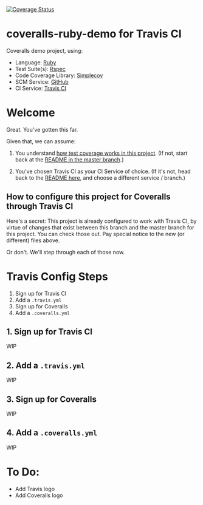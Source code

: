[![Coverage Status](https://coveralls.io/repos/github/afinetooth/coveralls-demo-ruby/badge.svg?branch=travis)](https://coveralls.io/github/afinetooth/coveralls-demo-ruby?branch=travis)

# coveralls-ruby-demo for Travis CI

Coveralls demo project, using:

* Language: [Ruby](https://www.ruby-lang.org/) 
* Test Suite(s): [Rspec](https://rspec.info/) 
* Code Coverage Library: [Simplecov](https://github.com/colszowka/simplecov)
* SCM Service: [GitHub](https://github.com/)
* CI Service: [Travis CI](https://travis-ci.com/)

# Welcome

Great. You've gotten this far.

Given that, we can assume:

1. You understand [how test coverage works in this project](https://github.com/afinetooth/coveralls-demo-ruby#1-understand-test-coverage-in-this-project). (If not, start back at the [README in the master branch](https://github.com/afinetooth/coveralls-demo-ruby).)

2. You've chosen Travis CI as your CI Service of choice. (If it's not, head back to the [README here](https://github.com/afinetooth/coveralls-demo-ruby#4-configure-this-project-to-use-coveralls), and choose a different service / branch.)

## How to configure this project for Coveralls through Travis CI

Here's a secret: This project is already configured to work with Travis CI, by virtue of changes that exist between this branch and the master branch for this project. You can check those out. Pay special notice to the new (or different) files above.

Or don't. We'll step through each of those now.

# Travis Config Steps

1. Sign up for Travis CI
2. Add a `.travis.yml`
3. Sign up for Coveralls
4. Add a `.coveralls.yml`

## 1. Sign up for Travis CI

WIP

## 2. Add a `.travis.yml`

WIP

## 3. Sign up for Coveralls

WIP

## 4. Add a `.coveralls.yml`

WIP

# To Do:
* Add Travis logo
* Add Coveralls logo
